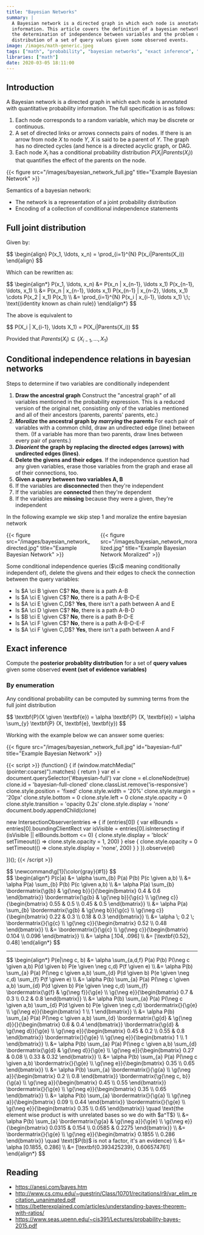 ```yaml
---
title: "Bayesian Networks"
summary: |
  A Bayesian network is a directed graph in which each node is annotated with quantitative probability
  information. This article covers the definition of a bayesian network with a graphical representation,
  the determination of independence between variables and the problem of finding the probability
  distribution of a set of query values given some observed events.
image: /images/math-generic.jpeg
tags: ["math", "probability", "bayesian networks", "exact inference", "conditional independence relations", "full joint distribution"]
libraries: ["math"]
date: 2020-03-05 18:11:00
---
```


## Introduction

A Bayesian network is a directed graph in which each node is annotated with quantitative probability information. The full specification is as follows:

1. Each node corresponds to a random variable, which may be discrete or continuous.
2. A set of directed links or arrows connects pairs of nodes. If there is an arrow from node $X$ to node $Y$, $X$ is said to be a parent of $Y$. The graph has no directed cycles (and hence is a directed acyclic graph, or DAG.
3. Each node $X_i$ has a conditional probability distribution $P(X_i|Parents(X_i))$ that quantifies the effect of the parents on the node.

{{< figure src="/images/bayesian_network_full.jpg" title="Example Bayesian Network" >}}

Semantics of a bayesian network:

- The network is a representation of a joint probability distribution
- Encoding of a collection of conditional independence statements

## Full joint distribution

Given by:

<div>$$
\begin{align}
P(x_1, \ldots, x_n) = \prod_{i=1}^{N} P(x_i|Parents(X_i))
\end{align}
$$</div>

Which can be rewritten as:

<div>$$
\begin{align*}
P(x_1, \ldots, x_n) &= P(x_n | x_{n-1}, \ldots x_1) P(x_{n-1}, \ldots, x_1) \\
&= P(x_n | x_{n-1}, \ldots x_1) P(x_{n-1} | x_{n-2}, \ldots, x_1) \cdots P(x_2 | x_1) P(x_1) \\
&= \prod_{i=1}^{N} P(x_i | x_{i-1}, \ldots x_1) \;\; \text{(identity known as chain rule)}
\end{align*}
$$</div>

The above is equivalent to

<div>$$
P(X_i | X_{i-1}, \ldots X_1) = P(X_i|Parents(X_i))
$$</div>

Provided that $Parents(X_i) \subseteq \{ X_{i-1}, \ldots, X_1 \}$

## Conditional independence relations in bayesian networks

Steps to determine if two variables are conditionally independent

1. **Draw the ancestral graph** Construct the "ancestral graph" of all variables mentioned in the probability expression. This is a reduced version of the original net, consisting only of the variables mentioned and all of their ancestors (parents, parents' parents, etc.)
2. **_Moralize_ the ancestral graph by _marrying_ the parents** For each pair of variables with a common child, draw an undirected edge (line) between them. (If a variable has more than two parents, draw lines between every pair of parents.)
3. **_Disorient_ the graph by replacing the directed edges (arrows) with undirected edges (lines)**.
4. **Delete the givens and their edges**. If the independence question had any given variables, erase those variables from the graph and erase all of their connections, too.
5. **Given a query between two variables A, B**
  1. If the variables are **disconnected** then they're independent
  2. If the variables are **connected** then they're dependent
  3. If the variables are **missing** because they were a given, they're independent

In the following example we skip step 1 and moralize the entire bayesian network

<div class="columns">
  <div class="column is-size-6">
    {{< figure src="/images/bayesian_network_directed.jpg" title="Example Bayesian Network" >}}
  </div>
  <div class="column is-size-6">
    {{< figure src="/images/bayesian_network_moralized.jpg" title="Example Bayesian Network Moralized" >}}
  </div>
</div>

Some conditional independence queries ($\ci$ meaning conditionally independent of), delete the givens and their edges to check the connection between the query variables:

- Is $A \ci B \given C$? **No**, there is a path A-B
- Is $A \ci E \given C$? **No**, there is a path A-B-D-E
- Is $A \ci E \given C,D$? **Yes**, there isn't a path between A and E
- Is $A \ci D \given C$? **No**, there is a path A-B-D
- Is $B \ci E \given C$? **No**, there is a path B-D-E
- Is $A \ci F \given C$? **No**, there is a path A-B-D-E-F
- Is $A \ci F \given C,D$? **Yes**, there isn't a path between A and F

## Exact inference

Compute the **posterior probablity distribution** for a set of **query values** given some observed **event (set of evidence variables)**

### By enumeration

Any conditional probability can be computed by summing terms from the full joint distribution

<div>$$
\textbf{P}(X \given \textbf{e}) = \alpha \textbf{P} (X, \textbf{e}) = \alpha \sum_{y} \textbf{P} (X, \textbf{e}, \textbf{y})
$$</div>

Working with the example below we can answer some queries:

{{< figure src="/images/bayesian_network_full.jpg" id="bayesian-full" title="Example Bayesian Network" >}}

{{< script >}}
(function() {
  if (window.matchMedia("(pointer:coarse)").matches) {
    return
  }
  var el = document.querySelector('#bayesian-full')
  var clone = el.cloneNode(true)
  clone.id = 'bayesian-full-cloned'
  clone.classList.remove('is-responsive')
  clone.style.position = 'fixed'
  clone.style.width = '20%'
  clone.style.margin = '20px'
  clone.style.bottom = 0
  clone.style.left = 0
  clone.style.opacity = 0
  clone.style.transition = 'opacity 0.2s'
  clone.style.display = 'none'
  document.body.appendChild(clone)

  new IntersectionObserver(entries => {
    if (entries[0]) {
      var elBounds = entries[0].boundingClientRect
      var isVisible = entries[0].isIntersecting
      if (isVisible || elBounds.bottom <= 0) {
        clone.style.display = 'block'
        setTimeout(() => clone.style.opacity = 1, 200)
      } else {
        clone.style.opacity = 0
        setTimeout(() => clone.style.display = 'none', 200)
      }
    }
  }).observe(el)

})();
{{< /script >}}

<div>$$
\newcommand\g[1]{\color{gray}{#1}}
$$</div>

<div>$$
\begin{align*}
P(c|a) &= \alpha \sum_{b} P(a) P(b) P(c \given a,b) \\
&= \alpha P(a) \sum_{b} P(b) P(c \given a,b) \\
&= \alpha P(a) \sum_{b} \bordermatrix{\g{b} & \g{\neg b}}{}{\begin{bmatrix} 0.4 & 0.6 \end{bmatrix}} \bordermatrix{\g{b} & \g{\neg b}}{\g{c} \\ \g{\neg c}}{\begin{bmatrix} 0.55 & 0.5 \\ 0.45 & 0.5 \end{bmatrix}} \\
&= \alpha P(a) \sum_{b} \bordermatrix{\g{b} & \g{\neg b}}{\g{c} \\ \g{\neg c}}{\begin{bmatrix} 0.22 & 0.3 \\ 0.18 & 0.3 \end{bmatrix}} \\
&= \alpha \; 0.2 \; \bordermatrix{}{\g{c} \\ \g{\neg c}}{\begin{bmatrix} 0.52 \\ 0.48 \end{bmatrix}} \\
&= \bordermatrix{}{\g{c} \\ \g{\neg c}}{\begin{bmatrix} 0.104 \\ 0.096 \end{bmatrix}} \\
&= \alpha [.104, .096] \\
&= [\textbf{0.52}, 0.48]
\end{align*}
$$</div>

<hr />

<div>$$
\begin{align*}
P(e|\neg c, b) &= \alpha \sum_{a,d,f} P(a) P(b) P(\neg c \given a,b) P(d \given b) P(e \given \neg c,d) P(f \given e) \\
&= \alpha P(b) \sum_{a} P(a) P(\neg c \given a,b) \sum_{d} P(d \given b) P(e \given \neg c,d) \sum_{f} P(f \given e) \\
&= \alpha P(b) \sum_{a} P(a) P(\neg c \given a,b) \sum_{d} P(d \given b) P(e \given \neg c,d) \sum_{f}
\bordermatrix{\g{f} & \g{\neg f}}{\g{e} \\ \g{\neg e}}{\begin{bmatrix}
0.7 & 0.3 \\
0.2 & 0.8
\end{bmatrix}} \\
&= \alpha P(b) \sum_{a} P(a) P(\neg c \given a,b) \sum_{d} P(d \given b) P(e \given \neg c,d) \bordermatrix{}{\g{e} \\ \g{\neg e}}{\begin{bmatrix} 1 \\ 1 \end{bmatrix}} \\
&= \alpha P(b) \sum_{a} P(a) P(\neg c \given a,b) \sum_{d}
\bordermatrix{\g{d} & \g{\neg d}}{}{\begin{bmatrix} 0.6 & 0.4 \end{bmatrix}}
\bordermatrix{\g{d} & \g{\neg d}}{\g{e} \\ \g{\neg e}}{\begin{bmatrix}
0.45 & 0.2 \\
0.55 & 0.8
\end{bmatrix}} \bordermatrix{}{\g{e} \\ \g{\neg e}}{\begin{bmatrix} 1 \\ 1 \end{bmatrix}} \\
&= \alpha P(b) \sum_{a} P(a) P(\neg c \given a,b) \sum_{d}
\bordermatrix{\g{d} & \g{\neg d}}{\g{e} \\ \g{\neg e}}{\begin{bmatrix}
0.27 & 0.08 \\
0.33 & 0.32
\end{bmatrix}} \\
&= \alpha P(b) \sum_{a} P(a) P(\neg c \given a,b)
\bordermatrix{}{\g{e} \\ \g{\neg e}}{\begin{bmatrix}
0.35 \\
0.65
\end{bmatrix}} \\
&= \alpha P(b) \sum_{a}
\bordermatrix{}{\g{a} \\ \g{\neg a}}{\begin{bmatrix} 0.2 \\ 0.8 \end{bmatrix}}
\bordermatrix{\g{\neg c, b}}{\g{a} \\ \g{\neg a}}{\begin{bmatrix}
0.45 \\
0.55
\end{bmatrix}} \bordermatrix{}{\g{e} \\ \g{\neg e}}{\begin{bmatrix} 0.35 \\ 0.65 \end{bmatrix}} \\
&= \alpha P(b) \sum_{a}
\bordermatrix{}{\g{a} \\ \g{\neg a}}{\begin{bmatrix} 0.09 \\ 0.44 \end{bmatrix}}
\bordermatrix{}{\g{e} \\ \g{\neg e}}{\begin{bmatrix} 0.35 \\ 0.65 \end{bmatrix}} \quad \text{the element wise product is with unrelated bases so we do with $a^T$} \\
&= \alpha P(b) \sum_{a}
\bordermatrix{\g{a} & \g{\neg a}}{\g{e} \\ \g{\neg e}}{\begin{bmatrix} 0.0315 & 0.154 \\ 0.0585 & 0.2275 \end{bmatrix}} \\
&= \bordermatrix{}{\g{e} \\ \g{\neg e}}{\begin{bmatrix} 0.1855 \\ 0.286 \end{bmatrix}} \quad \text{$P(b)$ is not a factor, it's an evidence} \\
&= \alpha [0.1855, 0.286] \\
&= [\textbf{0.393425239}, 0.606574761]
\end{align*}
$$</div>

## Reading

- https://anesi.com/bayes.htm
- http://www.cs.cmu.edu/~guestrin/Class/10701/recitations/r9/var_elim_recitation_unanimated.pdf
- https://betterexplained.com/articles/understanding-bayes-theorem-with-ratios/
- https://www.seas.upenn.edu/~cis391/Lectures/probability-bayes-2015.pdf
